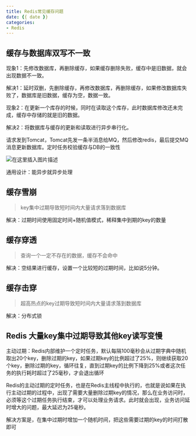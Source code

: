 ```yaml
---
title: Redis常见缓存问题
date: {{ date }}
categories:
- Redis
---
```


## 缓存与数据库双写不一致

现象1：先修改数据库，再删除缓存，如果缓存删除失败，缓存中是旧数据，就会出现数据不一致。

解决1：延时双删，先删除缓存，再修改数据库，再删除缓存，如果修改数据库失败了，数据库是旧数据，缓存为空，数据一致。

现象2：在更新一个库存的时候，同时在读取这个库存，此时数据库修改还未完成，缓存中存储的就是旧的数据。

解决2：将数据库与缓存的更新和读取进行异步串行化。

请求发到Tomcat，Tomcat先发一条半消息给MQ，然后修改redis，最后提交MQ消息更新数据库。定时任务校验缓存与DB的一致性

![在这里插入图片描述](https://img-blog.csdnimg.cn/cb30446c17294f1e8b65fe99b2efb378.png)

通用设计：能异步就异步处理

## 缓存雪崩

> key集中过期导致短时间内大量请求落到数据库

解决：过期时间使用固定时间+随机值模式，稀释集中到期的key的数量

## 缓存穿透

> 查询一个一定不存在的数据，缓存不会命中

解决：空结果进行缓存，设置一个比较短的过期时间，比如说5分钟。

## 缓存击穿

> 超高热点的key过期导致短时间内大量请求落到数据库

解决：分布式锁

## Redis 大量key集中过期导致其他key读写变慢

主动过期：Redis内部维护一个定时任务，默认每隔100毫秒会从过期字典中随机取出20个key，删除过期的key，如果过期key的比例超过了25%，则继续获取20个key，删除过期的key，循环往复，直到过期key的比例下降到25%或者这次任务的执行耗时超过了25毫秒，才会退出循环

Redis的主动过期的定时任务，也是在Redis主线程中执行的，也就是说如果在执行主动过期的过程中，出现了需要大量删除过期key的情况，那么在业务访问时，必须等这个过期任务执行结束，才可以处理业务请求。此时就会出现，业务访问延时增大的问题，最大延迟为25毫秒。

解决方案是，在集中过期时增加一个随机时间，把这些需要过期的key的时间打散即可